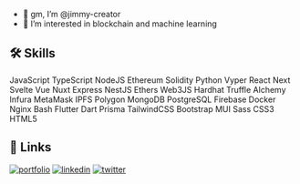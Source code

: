 - 👋 gm, I’m @jimmy-creator
- 👀 I’m interested in blockchain and machine learning

<!---
jimmy-creator/jimmy-creator is a ✨ special ✨ repository because its `README.md` (this file) appears on your GitHub profile.
You can click the Preview link to take a look at your changes.
--->

## 🛠 Skills

JavaScript TypeScript NodeJS Ethereum Solidity Python Vyper React Next Svelte Vue Nuxt Express NestJS Ethers Web3JS Hardhat Truffle Alchemy Infura MetaMask IPFS Polygon MongoDB PostgreSQL Firebase Docker Nginx Bash Flutter Dart Prisma TailwindCSS Bootstrap MUI Sass CSS3 HTML5

## 🔗 Links
[![portfolio](https://img.shields.io/badge/my_portfolio-000?style=for-the-badge&logo=ko-fi&logoColor=white)](https://muhammedjasim.vercel.app/)
[![linkedin](https://img.shields.io/badge/linkedin-0A66C2?style=for-the-badge&logo=linkedin&logoColor=white)](https://www.linkedin.com/in/muhammed-jasim-579086190/)
[![twitter](https://img.shields.io/badge/twitter-1DA1F2?style=for-the-badge&logo=twitter&logoColor=white)](https://twitter.com/0xjasim)
